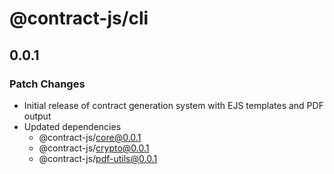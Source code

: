 # @contract-js/cli

## 0.0.1

### Patch Changes

- Initial release of contract generation system with EJS templates and PDF output
- Updated dependencies
  - @contract-js/core@0.0.1
  - @contract-js/crypto@0.0.1
  - @contract-js/pdf-utils@0.0.1
